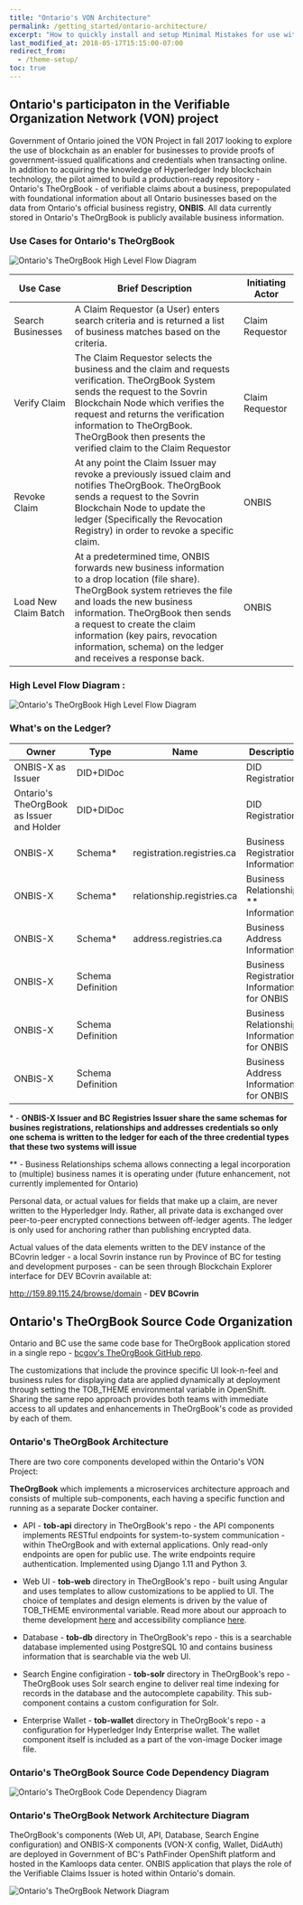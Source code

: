 ```yaml
---
title: "Ontario's VON Architecture"
permalink: /getting_started/ontario-architecture/
excerpt: "How to quickly install and setup Minimal Mistakes for use with GitHub Pages."
last_modified_at: 2018-05-17T15:15:00-07:00
redirect_from:
  - /theme-setup/
toc: true
---
```


## Ontario's participaton in the Verifiable Organization Network (VON) project

Government of Ontario joined the VON Project in fall 2017 looking to explore the use of blockchain as an enabler for businesses to provide proofs of government-issued qualifications and credentials when transacting online. In addition to acquiring the knowledge of Hyperledger Indy blockchain technology, the pilot aimed to build a production-ready repository   - Ontario's TheOrgBook - of verifiable claims about a business, prepopulated with foundational information about all Ontario businesses based on the data from Ontario's official business registry, **ONBIS**. All data currently stored in Ontario's TheOrgBook is publicly available business information.

### Use Cases for Ontario's TheOrgBook

![Ontario's TheOrgBook High Level Flow Diagram](Ontario-Use-Case-Diagram.jpg)

|Use Case   | Brief Description  |  Initiating Actor |
|---|---|---|
| Search Businesses  |  A Claim Requestor (a User) enters search criteria and is returned a list of business matches based on the criteria. | Claim Requestor  |
| Verify Claim   | The Claim Requestor selects the business and the claim and requests verification. TheOrgBook System sends the request to the Sovrin Blockchain Node which verifies the request and returns the verification information to TheOrgBook. TheOrgBook then presents the verified claim to the Claim Requestor  |  Claim Requestor |
| Revoke Claim  | At any point the Claim Issuer may revoke a previously issued claim and notifies TheOrgBook. TheOrgBook sends a request to the Sovrin Blockchain Node to update the ledger (Specifically the Revocation Registry) in order to revoke a specific claim.  |ONBIS   |
| Load New Claim Batch  |  At a predetermined time, ONBIS forwards new business information to a drop location (file share). TheOrgBook system retrieves the file and loads the new business information. TheOrgBook then sends a request to create the claim information (key pairs, revocation information, schema) on the ledger and receives a response back. | ONBIS  |

### High Level Flow Diagram :

![Ontario's TheOrgBook High Level Flow Diagram](Ontario-TOB-High-Level-Architecture-Diagram.jpg)

### What's on the Ledger?

|Owner   |  Type  |  Name |  Description |
|---|---|---|---|
| ONBIS-X as Issuer  | DID+DIDoc |  |  DID Registration |
| Ontario's TheOrgBook as Issuer and Holder |  DID+DIDoc |  | DID Registration | 
| ONBIS-X   | Schema*  | registration.registries.ca |  Business Registration Information |
| ONBIS-X   | Schema*  | relationship.registries.ca | Business Relationships ** Information |
| ONBIS-X   | Schema*  | address.registries.ca | Business Address Information |
| ONBIS-X   | Schema Definition  | | Business Registration Information for ONBIS |
| ONBIS-X | Schema Definition  |  | Business Relationship Information for ONBIS |
| ONBIS-X  | Schema Definition  | | Business Address Information for ONBIS|


\* - **ONBIS-X Issuer and BC Registries Issuer share the same schemas for busines registrations, relationships and addresses credentials so only one schema is written to the ledger for each of the three credential types that these two systems will issue**

** - Business Relationships schema allows connecting a legal incorporation to (multiple) business names it is operating under (future enhancement,  not currently implemented for Ontario)


Personal data, or actual values for fields that make up a claim, are never written to the Hyperledger Indy. Rather, all private data is exchanged over peer-to-peer encrypted connections between off-ledger agents. The ledger is only used for anchoring rather than publishing encrypted data.

Actual values of the data elements written to the DEV instance of the BCovrin ledger - a local Sovrin instance run by Province of BC for testing and development purposes -  can be seen through  Blockchain Explorer interface for DEV BCovrin available at:

http://159.89.115.24/browse/domain   - **DEV BCovrin**

## Ontario's TheOrgBook Source Code Organization

Ontario and BC use the same code base for TheOrgBook application stored in a single repo - [bcgov's TheOrgBook GitHub repo](https://github.com/bcgov/TheOrgBook).

The customizations that include the province specific UI look-n-feel and business rules for displaying data are applied dynamically at deployment through setting the TOB_THEME environmental variable in OpenShift. Sharing the same repo approach provides both teams with immediate access to all updates and enhancements in TheOrgBook's code as provided by each of them.


### Ontario's TheOrgBook Architecture 

There are two core components developed within the Ontario's VON Project:

**TheOrgBook** which implements a microservices architecture approach and consists of multiple sub-components, each having a specific function and running as a separate Docker container. 

* API - **tob-api** directory in TheOrgBook's repo - the API components implements RESTful endpoints for system-to-system communication - within TheOrgBook and with external applications. Only read-only endpoints are open for public use. The write endpoints require authentication. Implemented using Django 1.11 and Python 3.

* Web UI - **tob-web** directory in TheOrgBook's repo - built using Angular and uses templates to allow customizations to be applied to UI. The choice of templates and design elements is driven by the value of TOB_THEME environmental variable. Read more about our approach to theme development [here](https://github.com/bcgov/TheOrgBook/blob/master/tob-web/ThemeDevelopment.md) and accessibility compliance [here](https://github.com/bcgov/TheOrgBook/blob/master/tob-web/ACCESSIBILITY.md). 

* Database - **tob-db** directory in TheOrgBook's repo - this is a searchable database implemented using PostgreSQL 10 and contains  business information that is searchable via the web UI.

* Search Engine configiration - **tob-solr** directory in TheOrgBook's repo - TheOrgBook uses Solr search engine to deliver real time indexing for records in the database and the autocomplete capability. This sub-component contains a custom configuration for Solr.

* Enterprise Wallet -  **tob-wallet** directory in TheOrgBook's repo - a configuration for Hyperledger Indy Enterprise wallet. The wallet component itself is included as a part of the von-image Docker image file.




### Ontario's TheOrgBook Source Code Dependency Diagram 

![Ontario's TheOrgBook Code Dependency Diagram](Ontario-TOB-code-dependency-diagram.png)

### Ontario's TheOrgBook Network Architecture Diagram 


TheOrgBook's components (Web UI, API, Database, Search Engine configuration) and ONBIS-X components (VON-X config, Wallet, DidAuth) are deployed in Government of BC's PathFinder OpenShift platform and hosted in the Kamloops data center. ONBIS application that plays the role of the Verifiable Claims Issuer is hoted within Ontario's domain.  

![Ontario's TheOrgBook Network Diagram](Ontario-TOB-network-architecture-diagram.png)